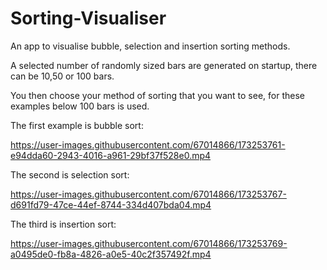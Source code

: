 # Sorting-Visualiser
An app to visualise bubble, selection and insertion sorting methods.

A selected number of randomly sized bars are generated on startup, there can be 10,50 or 100 bars.

You then choose your method of sorting that you want to see, for these examples below 100 bars is used.

The first example is bubble sort:

https://user-images.githubusercontent.com/67014866/173253761-e94dda60-2943-4016-a961-29bf37f528e0.mp4

The second is selection sort:

https://user-images.githubusercontent.com/67014866/173253767-d691fd79-47ce-44ef-8744-334d407bda04.mp4

The third is insertion sort:

https://user-images.githubusercontent.com/67014866/173253769-a0495de0-fb8a-4826-a0e5-40c2f357492f.mp4
